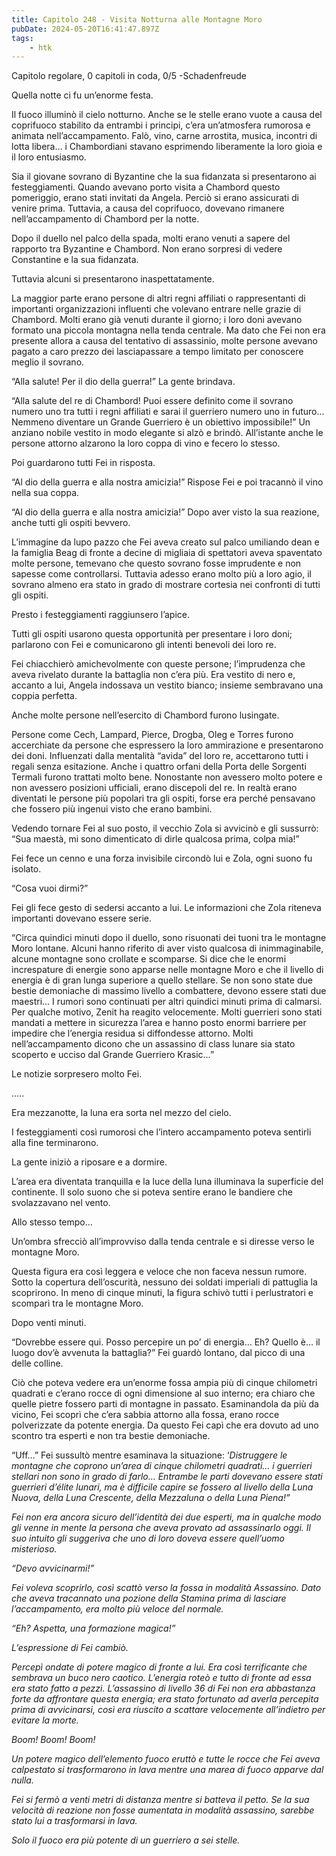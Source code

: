 ```yaml
---
title: Capitolo 248 - Visita Notturna alle Montagne Moro
pubDate: 2024-05-20T16:41:47.897Z
tags:
    - htk
---
```


Capitolo regolare,
0 capitoli in coda, 0/5
-Schadenfreude

Quella notte ci fu un’enorme festa.

Il fuoco illuminò il cielo notturno. Anche se le stelle erano vuote a causa del coprifuoco stabilito da entrambi i principi, c’era un’atmosfera rumorosa e animata nell’accampamento. Falò, vino, carne arrostita, musica, incontri di lotta libera… i Chambordiani stavano esprimendo liberamente la loro gioia e il loro entusiasmo.

Sia il giovane sovrano di Byzantine che la sua fidanzata si presentarono ai festeggiamenti. Quando avevano porto visita a Chambord questo pomeriggio, erano stati invitati da Angela. Perciò si erano assicurati di venire prima. Tuttavia, a causa del coprifuoco, dovevano rimanere nell’accampamento di Chambord per la notte.

Dopo il duello nel palco della spada, molti erano venuti a sapere del rapporto tra Byzantine e Chambord. Non erano sorpresi di vedere Constantine e la sua fidanzata.

Tuttavia alcuni si presentarono inaspettatamente.

La maggior parte erano persone di altri regni affiliati o rappresentanti di importanti organizzazioni influenti che volevano entrare nelle grazie di Chambord. Molti erano già venuti durante il giorno; i loro doni avevano formato una piccola montagna nella tenda centrale. Ma dato che Fei non era presente allora a causa del tentativo di assassinio, molte persone avevano pagato a caro prezzo dei lasciapassare a tempo limitato per conoscere meglio il sovrano.

“Alla salute! Per il dio della guerra!” La gente brindava.

“Alla salute del re di Chambord! Puoi essere definito come il sovrano numero uno tra tutti i regni affiliati e sarai il guerriero numero uno in futuro… Nemmeno diventare un Grande Guerriero è un obiettivo impossibile!” Un anziano nobile vestito in modo elegante si alzò e brindò. All’istante anche le persone attorno alzarono la loro coppa di vino e fecero lo stesso.

Poi guardarono tutti Fei in risposta.

“Al dio della guerra e alla nostra amicizia!” Rispose Fei e poi tracannò il vino nella sua coppa.

“Al dio della guerra e alla nostra amicizia!” Dopo aver visto la sua reazione, anche tutti gli ospiti bevvero.

L’immagine da lupo pazzo che Fei aveva creato sul palco umiliando dean e la famiglia Beag di fronte a decine di migliaia di spettatori aveva spaventato molte persone, temevano che questo sovrano fosse imprudente e non sapesse come controllarsi. Tuttavia adesso erano molto più a loro agio, il sovrano almeno era stato in grado di mostrare cortesia nei confronti di tutti gli ospiti.

Presto i festeggiamenti raggiunsero l’apice.

Tutti gli ospiti usarono questa opportunità per presentare i loro doni; parlarono con Fei e comunicarono gli intenti benevoli dei loro re.

Fei chiacchierò amichevolmente con queste persone; l’imprudenza che aveva rivelato durante la battaglia non c’era più. Era vestito di nero e, accanto a lui, Angela indossava un vestito bianco; insieme sembravano una coppia perfetta.

Anche molte persone nell’esercito di Chambord furono lusingate.

Persone come Cech, Lampard, Pierce, Drogba, Oleg e Torres furono accerchiate da persone che espressero la loro ammirazione e presentarono dei doni. Influenzati dalla mentalità “avida” del loro re, accettarono tutti i regali senza esitazione. Anche i quattro orfani della Porta delle Sorgenti Termali furono trattati molto bene. Nonostante non avessero molto potere e non avessero posizioni ufficiali, erano discepoli del re. In realtà erano diventati le persone più popolari tra gli ospiti, forse era perché pensavano che fossero più ingenui visto che erano bambini.

Vedendo tornare Fei al suo posto, il vecchio Zola si avvicinò e gli sussurrò: “Sua maestà, mi sono dimenticato di dirle qualcosa prima, colpa mia!”

Fei fece un cenno e una forza invisibile circondò lui e Zola, ogni suono fu isolato.

“Cosa vuoi dirmi?”

Fei gli fece gesto di sedersi accanto a lui. Le informazioni che Zola riteneva importanti dovevano essere serie.

“Circa quindici minuti dopo il duello, sono risuonati dei tuoni tra le montagne Moro lontane. Alcuni hanno riferito di aver visto qualcosa di inimmaginabile, alcune montagne sono crollate e scomparse. Si dice che le enormi increspature di energie sono apparse nelle montagne Moro e che il livello di energia è di gran lunga superiore a quello stellare.
Se non sono state due bestie demoniache di massimo livello a combattere, devono essere stati due maestri… I rumori sono continuati per altri quindici minuti prima di calmarsi. Per qualche motivo, Zenit ha reagito velocemente. Molti guerrieri sono stati mandati a mettere in sicurezza l’area e hanno posto enormi barriere per impedire che l’energia residua si diffondesse attorno. Molti nell’accampamento dicono che un assassino di class lunare sia stato scoperto e ucciso dal Grande Guerriero Krasic…”

Le notizie sorpresero molto Fei.

…..

Era mezzanotte, la luna era sorta nel mezzo del cielo.

I festeggiamenti così rumorosi che l’intero accampamento poteva sentirli alla fine terminarono.

La gente iniziò a riposare e a dormire.

L’area era diventata tranquilla e la luce della luna illuminava la superficie del continente. Il solo suono che si poteva sentire erano le bandiere che svolazzavano nel vento.

Allo stesso tempo…

Un’ombra sfrecciò all’improvviso dalla tenda centrale e si diresse verso le montagne Moro.

Questa figura era così leggera e veloce che non faceva nessun rumore. Sotto la copertura dell’oscurità, nessuno dei soldati imperiali di pattuglia la scoprirono. In meno di cinque minuti, la figura schivò tutti i perlustratori e scomparì tra le montagne Moro.

Dopo venti minuti.

“Dovrebbe essere qui. Posso percepire un po’ di energia… Eh? Quello è… il luogo dov’è avvenuta la battaglia?” Fei guardò lontano, dal picco di una delle colline.

Ciò che poteva vedere era un’enorme fossa ampia più di cinque chilometri quadrati e c’erano rocce di ogni dimensione al suo interno; era chiaro che quelle pietre fossero parti di montagne in passato. Esaminandola da più da vicino, Fei scoprì che c’era sabbia attorno alla fossa, erano rocce polverizzate da potente energia. Da questo Fei capì che era dovuto ad uno scontro tra esperti e non tra bestie demoniache.

“Uff…” Fei sussultò mentre esaminava la situazione: ‘<em>Distruggere le montagne che coprono un’area di cinque chilometri quadrati… i guerrieri stellari non sono in grado di farlo… Entrambe le parti dovevano essere stati guerrieri d’élite lunari, ma è difficile capire se fossero al livello della Luna Nuova, della Luna Crescente, della Mezzaluna o della Luna Piena!”

Fei non era ancora sicuro dell’identità dei due esperti, ma in qualche modo gli venne in mente la persona che aveva provato ad assassinarlo oggi. Il suo intuito gli suggeriva che uno di loro doveva essere quell’uomo misterioso.

“Devo avvicinarmi!”

Fei voleva scoprirlo, così scattò verso la fossa in modalità Assassino. Dato che aveva tracannato una pozione della Stamina prima di lasciare l’accampamento, era molto più veloce del normale.

“Eh? Aspetta, una formazione magica!”

L’espressione di Fei cambiò.

Percepì ondate di potere magico di fronte a lui. Era così terrificante che sembrava un buco nero caotico. L’energia roteò e tutto di fronte ad essa era stato fatto a pezzi. L’assassino di livello 36 di Fei non era abbastanza forte da affrontare questa energia; era stato fortunato ad averla percepita prima di avvicinarsi, così era riuscito a scattare velocemente all’indietro per evitare la morte.

Boom! Boom! Boom!

Un potere magico dell’elemento fuoco eruttò e tutte le rocce che Fei aveva calpestato si trasformarono in lava mentre una marea di fuoco apparve dal nulla.

Fei si fermò a venti metri di distanza mentre si batteva il petto. Se la sua velocità di reazione non fosse aumentata in modalità assassino, sarebbe stato lui a trasformarsi in lava.

Solo il fuoco era più potente di un guerriero a sei stelle.


